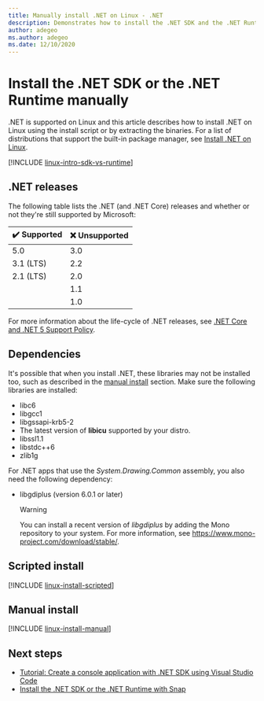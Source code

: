 ```yaml
---
title: Manually install .NET on Linux - .NET
description: Demonstrates how to install the .NET SDK and the .NET Runtime without a package manager on Linux. Use the install script or manually extract the binaries.
author: adegeo
ms.author: adegeo
ms.date: 12/10/2020
---
```


# Install the .NET SDK or the .NET Runtime manually

.NET is supported on Linux and this article describes how to install .NET on Linux using the install script or by extracting the binaries. For a list of distributions that support the built-in package manager, see [Install .NET on Linux](linux.md).

[!INCLUDE [linux-intro-sdk-vs-runtime](includes/linux-intro-sdk-vs-runtime.md)]

## .NET releases

The following table lists the .NET (and .NET Core) releases and whether or not they're still supported by Microsoft:

| ✔️ Supported | ❌ Unsupported |
|-------------|---------------|
| 5.0         | 3.0           |
| 3.1 (LTS)   | 2.2           |
| 2.1 (LTS)   | 2.0           |
|             | 1.1           |
|             | 1.0           |

For more information about the life-cycle of .NET releases, see [.NET Core and .NET 5 Support Policy](https://dotnet.microsoft.com/platform/support/policy/dotnet-core).

## Dependencies

It's possible that when you install .NET, these libraries may not be installed too, such as described in the [manual install](#manual-install) section. Make sure the following libraries are installed:

- libc6
- libgcc1
- libgssapi-krb5-2
- The latest version of **libicu** supported by your distro.
- libssl1.1
- libstdc++6
- zlib1g

For .NET apps that use the *System.Drawing.Common* assembly, you also need the following dependency:

- libgdiplus (version 6.0.1 or later)

  > [!WARNING]
  > You can install a recent version of *libgdiplus* by adding the Mono repository to your system. For more information, see <https://www.mono-project.com/download/stable/>.

## Scripted install

[!INCLUDE [linux-install-scripted](includes/linux-install-scripted.md)]

## Manual install

[!INCLUDE [linux-install-manual](includes/linux-install-manual.md)]

## Next steps

- [Tutorial: Create a console application with .NET SDK using Visual Studio Code](../tutorials/with-visual-studio-code.md)
- [Install the .NET SDK or the .NET Runtime with Snap](linux-snap.md)
